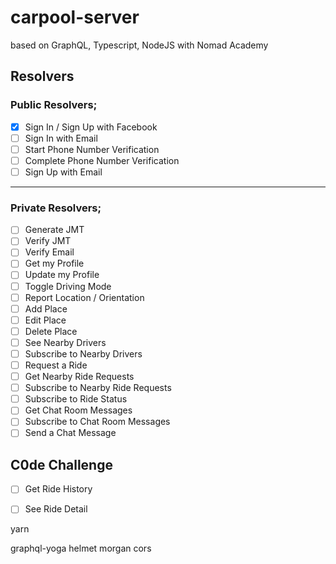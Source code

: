 # carpool-server

  based on GraphQL, Typescript, NodeJS with Nomad Academy

## Resolvers

### Public Resolvers;
- [x] Sign In / Sign Up with Facebook
- [ ] Sign In with Email
- [ ] Start Phone Number Verification
- [ ] Complete Phone Number Verification
- [ ] Sign Up with Email
-----

### Private Resolvers;

- [ ] Generate JMT
- [ ] Verify JMT
- [ ] Verify Email
- [ ] Get my Profile
- [ ] Update my Profile
- [ ] Toggle Driving Mode
- [ ] Report Location / Orientation
- [ ] Add Place
- [ ] Edit Place
- [ ] Delete Place
- [ ] See Nearby Drivers
- [ ] Subscribe to Nearby Drivers
- [ ] Request a Ride
- [ ] Get Nearby Ride Requests
- [ ] Subscribe to Nearby Ride Requests
- [ ] Subscribe to Ride Status
- [ ] Get Chat Room Messages
- [ ] Subscribe to Chat Room Messages
- [ ] Send a Chat Message

## C0de Challenge

- [ ] Get Ride History
- [ ] See Ride Detail


yarn

graphql-yoga
helmet morgan cors


